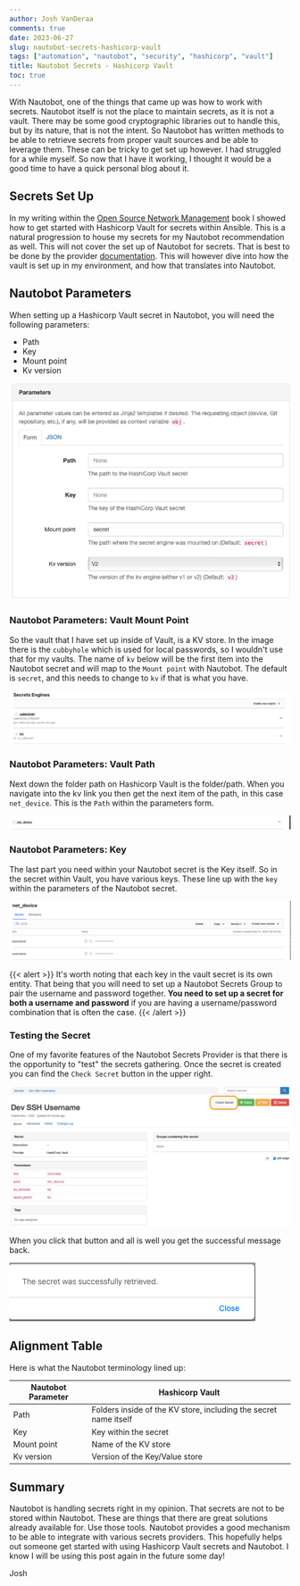 ```yaml
---
author: Josh VanDeraa
comments: true
date: 2023-06-27
slug: nautobot-secrets-hashicorp-vault
tags: ["automation", "nautobot", "security", "hashicorp", "vault"]
title: Nautobot Secrets - Hashicorp Vault
toc: true
---
```


With Nautobot, one of the things that came up was how to work with secrets. Nautobot itself is not the place to maintain secrets, as it is not a vault. There may be some good cryptographic libraries out to handle this, but by its nature, that is not the intent. So Nautobot has written methods to be able to retrieve secrets from proper vault sources and be able to leverage them. These can be tricky to get set up however. I had struggled for a while myself. So now that I have it working, I thought it would be a good time to have a quick personal blog about it.

## Secrets Set Up

In my writing within the [Open Source Network Management](https://josh-v.com/book/) book I showed how to get started with Hashicorp Vault for secrets within Ansible. This is a natural progression to house my secrets for my Nautobot recommendation as well. This will not cover the set up of Nautobot for secrets. That is best to be done by the provider [documentation](https://github.com/nautobot/nautobot-plugin-secrets-providers#hashicorp-vault-1). This will however dive into how the vault is set up in my environment, and how that translates into Nautobot.

## Nautobot Parameters

When setting up a Hashicorp Vault secret in Nautobot, you will need the following parameters:

- Path
- Key
- Mount point
- Kv version

![Nautobot Hashicorp Secret Parameters](/images/2023/nautobot_vault_parameters.png)

### Nautobot Parameters: Vault Mount Point

So the vault that I have set up inside of Vault, is a KV store. In the image there is the `cubbyhole` which is used for local passwords, so I wouldn't use that for my vaults. The name of `kv` below will be the first item into the Nautobot secret and will map to the `Mount point` with Nautobot. The default is `secret`, and this needs to change to `kv` if that is what you have.

![Vault Overview](/images/2023/vault_overview.png)

### Nautobot Parameters: Vault Path

Next down the folder path on Hashicorp Vault is the folder/path. When you navigate into the kv link you then get the next item of the path, in this case `net_device`. This is the `Path` within the parameters form.

![Vault Path](/images/2023/vault_net_device.png)

### Nautobot Parameters: Key

The last part you need within your Nautobot secret is the Key itself. So in the secret within Vault, you have various keys. These line up with the `key` within the parameters of the Nautobot secret.

![Vault Keys](/images/2023/vault_net_device_overview.png)

{{< alert >}}
It's worth noting that each key in the vault secret is its own entity. That being that you will need to set up a Nautobot Secrets Group to pair the username and password together. **You need to set up a secret for both a username and password** if you are having a username/password combination that is often the case.
{{< /alert >}}

### Testing the Secret

One of my favorite features of the Nautobot Secrets Provider is that there is the opportunity to "test" the secrets gathering. Once the secret is created you can find the `Check Secret` button in the upper right.

![Test Button](/images/2023/nautobot_secrets_check.png)

When you click that button and all is well you get the successful message back.

![Test Success](/images/2023/nautobot_secrets_check_successful.png)

## Alignment Table

Here is what the Nautobot terminology lined up:

| Nautobot Parameter | Hashicorp Vault                                                  |
| ------------------ | ---------------------------------------------------------------- |
| Path               | Folders inside of the KV store, including the secret name itself |
| Key                | Key within the secret                                            |
| Mount point        | Name of the KV store                                             |
| Kv version         | Version of the Key/Value store                                   |

## Summary

Nautobot is handling secrets right in my opinion. That secrets are not to be stored within Nautobot. These are things that there are great solutions already available for. Use those tools. Nautobot provides a good mechanism to be able to integrate with various secrets providers. This hopefully helps out someone get started with using Hashicorp Vault secrets and Nautobot. I know I will be using this post again in the future some day!

Josh